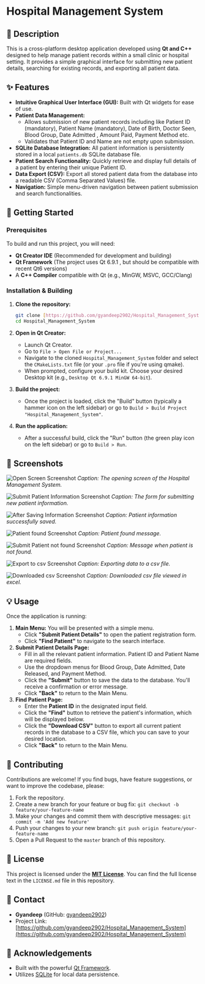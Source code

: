 # Hospital Management System

## 📝 Description
This is a cross-platform desktop application developed using **Qt and C++** designed to help manage patient records within a small clinic or hospital setting. 
It provides a simple graphical interface for submitting new patient details, searching for existing records, and exporting all patient data.

## ✨ Features
* **Intuitive Graphical User Interface (GUI):** Built with Qt widgets for ease of use.
* **Patient Data Management:**
  * Allows submission of new patient records including like Patient ID (mandatory), Patient Name (mandatory), Date of Birth, Doctor Seen, Blood Group, Date Admitted , Amount Paid, Payment Method etc.
  * Validates that Patient ID and Name are not empty upon submission.
* **SQLite Database Integration:** All patient information is persistently stored in a local `patients.db` SQLite database file.
* **Patient Search Functionality:** Quickly retrieve and display full details of a patient by entering their unique Patient ID.
* **Data Export (CSV):** Export all stored patient data from the database into a readable CSV (Comma Separated Values) file.
* **Navigation:** Simple menu-driven navigation between patient submission and search functionalities.

## 🚀 Getting Started

### Prerequisites
To build and run this project, you will need:
* **Qt Creator IDE** (Recommended for development and building)
* **Qt Framework** (The project uses Qt 6.9.1 , but should be compatible with recent Qt6 versions)
* A **C++ Compiler** compatible with Qt (e.g., MinGW, MSVC, GCC/Clang)

### Installation & Building

1.  **Clone the repository:**
    ```bash
    git clone [https://github.com/gyandeep2902/Hospital_Management_System.git](https://github.com/gyandeep2902/Hospital_Management_System.git)
    cd Hospital_Management_System
    ```

2.  **Open in Qt Creator:**
    * Launch Qt Creator.
    * Go to `File > Open File or Project...`
    * Navigate to the cloned `Hospital_Management_System` folder and select the `CMakeLists.txt` file (or your `.pro` file if you're using qmake).
    * When prompted, configure your build kit. Choose your desired Desktop kit (e.g., `Desktop Qt 6.9.1 MinGW 64-bit`).

3.  **Build the project:**
    * Once the project is loaded, click the "Build" button (typically a hammer icon on the left sidebar) or go to `Build > Build Project "Hospital_Management_System"`.

4.  **Run the application:**
    * After a successful build, click the "Run" button (the green play icon on the left sidebar) or go to `Build > Run`.

## 📸 Screenshots

![Open Screen Screenshot](images/Opening_Screen.png)
_Caption: The opening screen of the Hospital Management System._

![Submit Patient Information Screenshot](images/Save_Patient_Information_Screen.png)
_Caption: The form for submitting new patient information._

![After Saving Information Screenshot](images/After_Saving_Info.png)
_Caption: Patient information successfully saved._

![Patient found Screenshot](images/Patient_Found_Screen.png)
_Caption: Patient found message._

![Submit Patient not found Screenshot](images/Patient_not_found_error.png)
_Caption: Message when patient is not found._

![Export to csv Screenshot](images/Exporting_data_to_csv.png)
_Caption: Exporting data to a csv file._

![Downloaded csv Screenshot](images/Downloaded_CSV_File.png)
_Caption: Downloaded csv file viewed in excel._

## 💡 Usage
Once the application is running:

1.  **Main Menu:** You will be presented with a simple menu.
    * Click **"Submit Patient Details"** to open the patient registration form.
    * Click **"Find Patient"** to navigate to the search interface.
2.  **Submit Patient Details Page:**
    * Fill in all the relevant patient information. Patient ID and Patient Name are required fields.
    * Use the dropdown menus for Blood Group, Date Admitted, Date Released, and Payment Method.
    * Click the **"Submit"** button to save the data to the database. You'll receive a confirmation or error message.
    * Click **"Back"** to return to the Main Menu.
3.  **Find Patient Page:**
    * Enter the **Patient ID** in the designated input field.
    * Click the **"Find"** button to retrieve the patient's information, which will be displayed below.
    * Click the **"Download CSV"** button to export all current patient records in the database to a CSV file, which you can save to your desired location.
    * Click **"Back"** to return to the Main Menu.

## 🤝 Contributing
Contributions are welcome! If you find bugs, have feature suggestions, or want to improve the codebase, please:

1.  Fork the repository.
2.  Create a new branch for your feature or bug fix: `git checkout -b feature/your-feature-name`
3.  Make your changes and commit them with descriptive messages: `git commit -m 'Add new feature'`
4.  Push your changes to your new branch: `git push origin feature/your-feature-name`
5.  Open a Pull Request to the `master` branch of this repository.

## 📄 License
This project is licensed under the [**MIT License**](LICENSE.md). You can find the full license text in the `LICENSE.md` file in this repository.

## 📧 Contact
* **Gyandeep** (GitHub: [gyandeep2902](https://github.com/gyandeep2902))
* Project Link: [https://github.com/gyandeep2902/Hospital_Management_System](https://github.com/gyandeep2902/Hospital_Management_System)

## 🙏 Acknowledgements
* Built with the powerful [Qt Framework](https://www.qt.io/).
* Utilizes [SQLite](https://www.sqlite.org/) for local data persistence.
